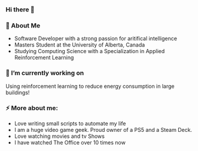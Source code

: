 ### Hi there 👋

### 📖 About Me

- Software Developer with a strong passion for aritifical intelligence
- Masters Student at the University of Alberta, Canada
- Studying Computing Science with a Specialization in Applied Reinforcement Learning

### 🔭 I’m currently working on

Using reinforcement learning to reduce energy consumption in large buildings!

### ⚡ More about me:

- Love writing small scripts to automate my life
- I am a huge video game geek. Proud owner of a PS5 and a Steam Deck.
- Love watching movies and tv Shows
- I have watched The Office over 10 times now 
<!--
**AakashSasikumar/AakashSasikumar** is a ✨ _special_ ✨ repository because its `README.md` (this file) appears on your GitHub profile.

Here are some ideas to get you started:

- 🔭 I’m currently working on ...
- 🌱 I’m currently learning ...
- 👯 I’m looking to collaborate on ...
- 🤔 I’m looking for help with ...
- 💬 Ask me about ...
- 📫 How to reach me: ...
- 😄 Pronouns: ...
- ⚡ Fun fact: ...
-->
